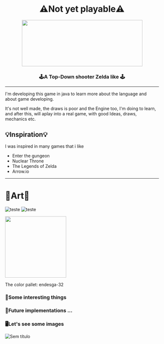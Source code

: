 <h1 align="center"> ⚠️Not yet playable⚠️️ </h3>

 

<p align="center">
  <img  src="https://user-images.githubusercontent.com/62253156/88493519-95d85380-cf7f-11ea-8df9-3f8432e0fdeb.jpg" width="395" height="151"/>
</p>

<h3 align="center"> 🕹A Top-Down shooter Zelda like 🕹 </h3>


<hr>

<p> I'm developing this game in java to learn more about the language and about game developing. </p>
<p> It's not well made, the draws is poor and the Engine too, I'm doing to learn, and after this, will aplay into a real game, with good Ideas, draws, mechanics etc. </p>

## 💡Inspiration💡
I was inspired in many games that i like 
- Enter the gungeon
- Nuclear Throne  
- The Legends of Zelda
- Arrow.io

<hr>

# 🎨Art🎨

![teste](https://user-images.githubusercontent.com/62253156/88491894-a7682e00-cf74-11ea-82d6-972a1827d6d7.jpg)
![teste](https://user-images.githubusercontent.com/62253156/88492324-f5cafc00-cf77-11ea-81b5-df283dade4a0.jpg)

<img src="https://user-images.githubusercontent.com/62253156/88491660-8272bb80-cf72-11ea-90cf-36a0a2adbcd6.jpg"  width="200" height="200"/>


The color pallet: endesga-32


### 🌌Some interesting things


### 🔮Future implementations ...

### 🖥️Let's see some images

![Sem título](https://user-images.githubusercontent.com/62253156/90515590-de270380-e130-11ea-8b25-c329f4d156c9.png)

